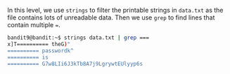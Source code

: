 In this level, we use `strings` to filter the printable strings in `data.txt` as the file contains
lots of unreadable data. Then we use `grep` to find lines that contain multiple `=`.
```bash
bandit9@bandit:~$ strings data.txt | grep ===
x]T========== theG)"
========== passwordk^
========== is
========== G7w8LIi6J3kTb8A7j9LgrywtEUlyyp6s
```
